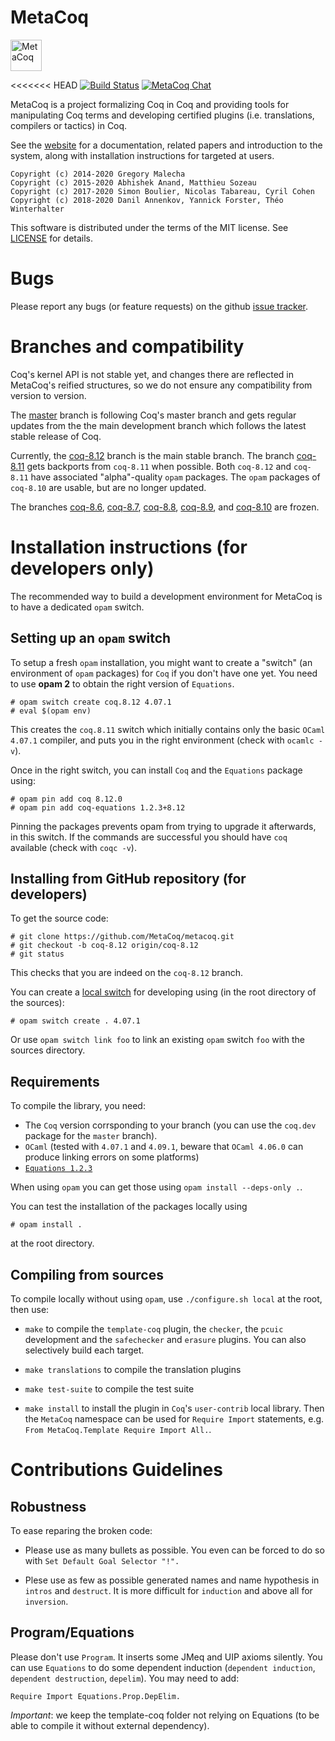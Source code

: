 MetaCoq
=======

<img src="https://raw.githubusercontent.com/MetaCoq/metacoq.github.io/master/assets/LOGO.png" alt="MetaCoq" width="50px"/>

<<<<<<< HEAD
[![Build Status](https://travis-ci.com/MetaCoq/metacoq.svg?branch=coq-8.12)](https://travis-ci.com/MetaCoq/metacoq)
[![MetaCoq Chat](https://img.shields.io/badge/zulip-join_chat-brightgreen.svg)](https://coq.zulipchat.com)

MetaCoq is a project formalizing Coq in Coq and providing tools for
manipulating Coq terms and developing certified plugins
(i.e. translations, compilers or tactics) in Coq.

See the [website](https://metacoq.github.io/) for a documentation,
related papers and introduction to the system, along with installation instructions
for targeted at users.

```
Copyright (c) 2014-2020 Gregory Malecha
Copyright (c) 2015-2020 Abhishek Anand, Matthieu Sozeau
Copyright (c) 2017-2020 Simon Boulier, Nicolas Tabareau, Cyril Cohen
Copyright (c) 2018-2020 Danil Annenkov, Yannick Forster, Théo Winterhalter
```

This software is distributed under the terms of the MIT license.
See [LICENSE](LICENSE) for details.

Bugs
====

Please report any bugs (or feature requests) on the github [issue tracker](https://github.com/MetaCoq/metacoq/issues).

Branches and compatibility
========

Coq's kernel API is not stable yet, and changes there are reflected in MetaCoq's reified structures,
so we do not ensure any compatibility from version to version.

The [master](https://github.com/MetaCoq/metacoq/tree/master) branch is following Coq's master 
branch and gets regular updates from the the main development branch which follows the latest 
stable release of Coq.

Currently, the [coq-8.12](https://github.com/MetaCoq/metacoq/tree/coq-8.12) branch is the main stable branch.
The branch [coq-8.11](https://github.com/MetaCoq/metacoq/tree/coq-8.12) 
gets backports from `coq-8.11` when possible. Both `coq-8.12` and `coq-8.11` have associated 
"alpha"-quality `opam` packages.
The `opam` packages of `coq-8.10` are usable, but are no longer updated.

The branches [coq-8.6](https://github.com/MetaCoq/metacoq/tree/coq-8.6),
[coq-8.7](https://github.com/MetaCoq/metacoq/tree/coq-8.7), [coq-8.8](https://github.com/MetaCoq/metacoq/tree/coq-8.8), [coq-8.9](https://github.com/MetaCoq/metacoq/tree/coq-8.9), and [coq-8.10](https://github.com/MetaCoq/metacoq/tree/coq-8.10) are frozen.

Installation instructions (for developers only)
=========================

The recommended way to build a development environment for MetaCoq is
to have a dedicated `opam` switch.

Setting up an `opam` switch
---------------

To setup a fresh `opam` installation, you might want to create a
"switch" (an environment of `opam` packages) for `Coq` if you don't have
one yet. You need to use **opam 2** to obtain the right version of
`Equations`.

    # opam switch create coq.8.12 4.07.1
    # eval $(opam env)

This creates the `coq.8.11` switch which initially contains only the
basic `OCaml` `4.07.1` compiler, and puts you in the right environment
(check with `ocamlc -v`).

Once in the right switch, you can install `Coq` and the `Equations` package using:

    # opam pin add coq 8.12.0
    # opam pin add coq-equations 1.2.3+8.12

Pinning the packages prevents opam from trying to upgrade it afterwards, in
this switch. If the commands are successful you should have `coq`
available (check with `coqc -v`). 

Installing from GitHub repository (for developers)
------------------------------

To get the source code:

    # git clone https://github.com/MetaCoq/metacoq.git
    # git checkout -b coq-8.12 origin/coq-8.12
    # git status

This checks that you are indeed on the `coq-8.12` branch.

You can create a [local
switch](https://opam.ocaml.org/blog/opam-20-tips/#Local-switches) for
developing using (in the root directory of the sources):

    # opam switch create . 4.07.1

Or use `opam switch link foo` to link an existing `opam` switch `foo` with
the sources directory.

Requirements
------------

To compile the library, you need:

- The `Coq` version corrsponding to your branch (you can use the `coq.dev` package 
  for the `master` branch).
- `OCaml` (tested with `4.07.1` and `4.09.1`, beware that `OCaml 4.06.0`
  can produce linking errors on some platforms)
- [`Equations 1.2.3`](http://mattam82.github.io/Coq-Equations/)

When using `opam` you can get those using `opam install --deps-only .`.

You can test the installation of the packages locally using

    # opam install .

at the root directory.

Compiling from sources
-------

To compile locally without using `opam`, use `./configure.sh local` at the root, then use:

- `make` to compile the `template-coq` plugin, the `checker`, the `pcuic`
  development and the `safechecker` and `erasure` plugins.
  You can also selectively build each target.

- `make translations` to compile the translation plugins

- `make test-suite` to compile the test suite

- `make install` to install the plugin in `Coq`'s `user-contrib` local
  library. Then the `MetaCoq` namespace can be used for `Require
  Import` statements, e.g. `From MetaCoq.Template Require Import All.`.


Contributions Guidelines
========================

Robustness
----------

To ease reparing the broken code:

- Please use as many bullets as possible.
  You even can be forced to do so with `Set Default Goal Selector "!".`

- Plese use as few as possible generated names and name hypothesis in `intros` and
  `destruct`.
  It is more difficult for `induction` and above all for `inversion`.


Program/Equations
-----------------

Please don't use `Program`. It inserts some JMeq and UIP axioms silently.  You can
use `Equations` to do some dependent induction (`dependent induction`,
`dependent destruction`, `depelim`). You may need to add:
```
Require Import Equations.Prop.DepElim.
```

*Important*: we keep the template-coq folder not relying on Equations (to be able
to compile it without external dependency).

